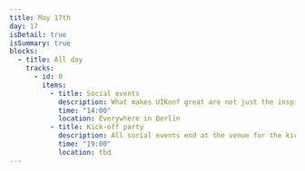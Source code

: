 ```yaml
---
title: May 17th
day: 17
isDetail: true
isSummary: true
blocks:
  - title: All day
    tracks:
      - id: 0
        items:
          - title: Social events
            description: What makes UIKonf great are not just the inspiring talks and speakers, but the ease at which you can meet new people. Make the most of your UIKonf trip to Berlin and join one of our social events to learn more about Berlin while networking with likeminded people
            time: "14:00"
            location: Everywhere in Berlin
          - title: Kick-off party
            description: All social events end at the venue for the kick-off party. Pick up your conference badge, grab a beer and meet your other attendees.
            time: "19:00"
            location: tbd
---
```

